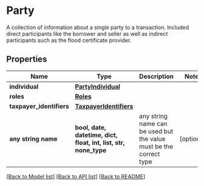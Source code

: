 # Party

A collection of information about a single party to a transaction. Included direct participants like the borrower and seller as well as indirect participants such as the flood certificate provider.

## Properties
Name | Type | Description | Notes
------------ | ------------- | ------------- | -------------
**individual** | [**PartyIndividual**](PartyIndividual.md) |  | 
**roles** | [**Roles**](Roles.md) |  | 
**taxpayer_identifiers** | [**TaxpayerIdentifiers**](TaxpayerIdentifiers.md) |  | 
**any string name** | **bool, date, datetime, dict, float, int, list, str, none_type** | any string name can be used but the value must be the correct type | [optional]

[[Back to Model list]](../README.md#documentation-for-models) [[Back to API list]](../README.md#documentation-for-api-endpoints) [[Back to README]](../README.md)


